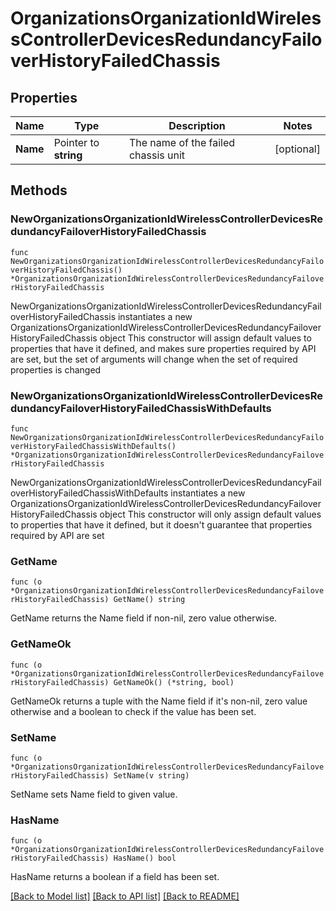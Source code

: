# OrganizationsOrganizationIdWirelessControllerDevicesRedundancyFailoverHistoryFailedChassis

## Properties

Name | Type | Description | Notes
------------ | ------------- | ------------- | -------------
**Name** | Pointer to **string** | The name of the failed chassis unit | [optional] 

## Methods

### NewOrganizationsOrganizationIdWirelessControllerDevicesRedundancyFailoverHistoryFailedChassis

`func NewOrganizationsOrganizationIdWirelessControllerDevicesRedundancyFailoverHistoryFailedChassis() *OrganizationsOrganizationIdWirelessControllerDevicesRedundancyFailoverHistoryFailedChassis`

NewOrganizationsOrganizationIdWirelessControllerDevicesRedundancyFailoverHistoryFailedChassis instantiates a new OrganizationsOrganizationIdWirelessControllerDevicesRedundancyFailoverHistoryFailedChassis object
This constructor will assign default values to properties that have it defined,
and makes sure properties required by API are set, but the set of arguments
will change when the set of required properties is changed

### NewOrganizationsOrganizationIdWirelessControllerDevicesRedundancyFailoverHistoryFailedChassisWithDefaults

`func NewOrganizationsOrganizationIdWirelessControllerDevicesRedundancyFailoverHistoryFailedChassisWithDefaults() *OrganizationsOrganizationIdWirelessControllerDevicesRedundancyFailoverHistoryFailedChassis`

NewOrganizationsOrganizationIdWirelessControllerDevicesRedundancyFailoverHistoryFailedChassisWithDefaults instantiates a new OrganizationsOrganizationIdWirelessControllerDevicesRedundancyFailoverHistoryFailedChassis object
This constructor will only assign default values to properties that have it defined,
but it doesn't guarantee that properties required by API are set

### GetName

`func (o *OrganizationsOrganizationIdWirelessControllerDevicesRedundancyFailoverHistoryFailedChassis) GetName() string`

GetName returns the Name field if non-nil, zero value otherwise.

### GetNameOk

`func (o *OrganizationsOrganizationIdWirelessControllerDevicesRedundancyFailoverHistoryFailedChassis) GetNameOk() (*string, bool)`

GetNameOk returns a tuple with the Name field if it's non-nil, zero value otherwise
and a boolean to check if the value has been set.

### SetName

`func (o *OrganizationsOrganizationIdWirelessControllerDevicesRedundancyFailoverHistoryFailedChassis) SetName(v string)`

SetName sets Name field to given value.

### HasName

`func (o *OrganizationsOrganizationIdWirelessControllerDevicesRedundancyFailoverHistoryFailedChassis) HasName() bool`

HasName returns a boolean if a field has been set.


[[Back to Model list]](../README.md#documentation-for-models) [[Back to API list]](../README.md#documentation-for-api-endpoints) [[Back to README]](../README.md)


